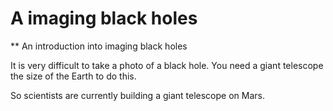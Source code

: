 A imaging black holes
=============================
** An introduction into imaging black holes

It is very difficult to take a photo of a black hole. You need a giant telescope the size of the Earth to do this.

So scientists are currently building a giant telescope on Mars.
